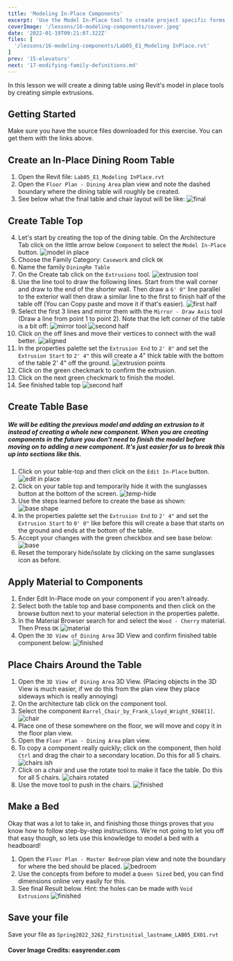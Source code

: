 ```yaml
---
title: 'Modeling In-Place Components'
excerpt: 'Use the Model In-Place tool to create project specific forms'
coverImage: '/lessons/16-modeling-components/cover.jpeg'
date: '2022-01-19T09:21:07.322Z'
files: [
  '/lessons/16-modeling-components/Lab05_E1_Modeling InPlace.rvt'
]
prev: '15-elevators'
next: '17-modifying-family-definitions.md'
---
```


In this lesson we will create a dining table using Revit's model in place tools by creating simple extrusions.

## Getting Started

Make sure you have the source files downloaded for this exercise. You can get them with the links above.

## Create an In-Place Dining Room Table

1. Open the Revit file: ``Lab05_E1_Modeling InPlace.rvt``
2. Open the ``Floor Plan - Dining Area`` plan view and note the dashed boundary where the dining table will roughly be created.
3. See below what the final table and chair layout will be like:
![final](/lessons/16-modeling-components/pushed-in-chairs.png)

## Create Table Top

4. Let's start by creating the top of the dining table. On the Architecture Tab click on the little arrow below ``Component`` to select the ``Model In-Place`` button.
![model in place](/lessons/16-modeling-components/model-in-place.png)
5. Choose the Family Category: ``Casework`` and click ``OK``
6. Name the family ``DiningRm Table``
7. On the Create tab click on the ``Extrusions`` tool.
![extrusion tool](/lessons/16-modeling-components/extrusion.png)
8. Use the line tool to draw the following lines. Start from the wall corner and draw to the end of the shorter wall. Then draw a ``6' 0"`` line parallel to the exterior wall then draw a similar line to the first to finish half of the table off (You can Copy paste and move it if that's easier).
![first half](/lessons/16-modeling-components/first-half.png)
9. Select the first 3 lines and mirror them with the ``Mirror - Draw Axis`` tool (Draw a line from point 1 to point 2). Note that the left corner of the table is a bit off:
![mirror tool](/lessons/16-modeling-components/mirror.png)
![second half](/lessons/16-modeling-components/seccond-half.png)
10. Click on the off lines and move their vertices to connect with the wall better.
![aligned](/lessons/16-modeling-components/aligned.png)
11. In the properties palette set the ``Extrusion End`` to ``2' 8"`` and set the ``Extrusion Start`` to ``2' 4"`` this will create a 4" thick table with the bottom of the table 2' 4" off the ground.
![extrusion points](/lessons/16-modeling-components/extrusion-points.png)
12. Click on the green checkmark to confirm the extrusion.
13. Click on the next green checkmark to finish the model.
14. See finished table top
![second half](/lessons/16-modeling-components/tabletop.png)

## Create Table Base

##### We will be editing the previous model and adding an extrusion to it instead of creating a whole new component. When you are creating components in the future you don't need to finish the model before moving on to adding a new component. It's just easier for us to break this up into sections like this.
1. Click on your table-top and then click on the ``Edit In-Place`` button.
![edit in place](/lessons/16-modeling-components/edit-in-place.png)
2. Click on your table top and temporarily hide it with the sunglasses button at the bottom of the screen.
![temp-hide](/lessons/16-modeling-components/temp-hide.png)
3. Use the steps learned before to create the base as shown:
![base shape](/lessons/16-modeling-components/base-shape.png)
4. In the properties palette set the ``Extrusion End`` to ``2' 4"`` and set the ``Extrusion Start`` to ``0' 0"`` like before this will create a base that starts on the ground and ends at the bottom of the table.
5. Accept your changes with the green checkbox and see base below:
![base](/lessons/16-modeling-components/base.png)
6. Reset the temporary hide/isolate by clicking on the same sunglasses icon as before.

## Apply Material to Components

1. Ender Edit In-Place mode on your component if you aren't already.
2. Select both the table top and base components and then click on the browse button next to your material selection in the properties palette.
3. In the Material Browser search for and select the ``Wood - Cherry`` material. Then Press ``OK``
![material](/lessons/16-modeling-components/material.png)
4. Open the ``3D View of Dining Area`` 3D View and confirm finished table component below:
![finished](/lessons/16-modeling-components/finished.png)

## Place Chairs Around the Table

1. Open the ``3D View of Dining Area`` 3D View. (Placing objects in the 3D View is much easier, if we do this from the plan view they place sideways which is really annoying)
2. On the architecture tab click on the component tool.
3. Select the component ``Barrel_Chair_by_Frank_Lloyd_Wright_9268[1]``.
![chair](/lessons/16-modeling-components/chair.png)
4. Place one of these somewhere on the floor, we will move and copy it in the floor plan view.
5. Open the ``Floor Plan - Dining Area`` plan view.
6. To copy a component really quickly; click on the component, then hold ``Ctrl`` and drag the chair to a secondary location. Do this for all 5 chairs.
![chairs ish](/lessons/16-modeling-components/chairs-ish.png)
7. Click on a chair and use the rotate tool to make it face the table. Do this for all 5 chairs.
![chairs rotated](/lessons/16-modeling-components/rotated-chairs.png)
8. Use the move tool to push in the chairs.
![finished](/lessons/16-modeling-components/pushed-in-chairs.png)

## Make a Bed

Okay that was a lot to take in, and finishing those things proves that you know how to follow step-by-step instructions. We're not going to let you off that easy though, so lets use this knowledge to model a bed with a headboard!

1. Open the ``Floor Plan - Master Bedroom`` plan view and note the boundary for where the bed should be placed.
![bedroom](/lessons/16-modeling-components/bedroom.png)
2. Use the concepts from before to model a ``Queen Sized`` bed, you can find dimensions online very easily for this.
3. See final Result below. Hint: the holes can be made with ``Void Extrusions``
![finished](/lessons/16-modeling-components/finished-bed.png)

## Save your file

Save your file as ``Spring2022_3262_firstinitial_lastname_LAB05_EX01.rvt``

#### Cover Image Credits: easyrender.com